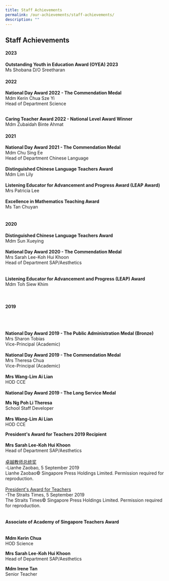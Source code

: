 ```yaml
---
title: Staff Achievements
permalink: /our-achievements/staff-achievements/
description: ""
---
```

## Staff Achievements

#### 2023

**Outstanding Youth in Education Award (OYEA) 2023**
<br>
Ms Shobana D/O Sreetharan
<br>

#### 2022


**National Day Award 2022 - The Commendation Medal**  
Mdm Kerin Chua Sze Yi <br>
Head of Department Science  
<br>

**Caring Teacher Award 2022 - National Level Award Winner**  
Mdm Zubaidah Binte Ahmat

  
  

#### 2021


**National Day Award 2021 - The Commendation Medal**<br>
Mdm Chu Sing Ee<br>
Head of Department Chinese Language  
<br>
**Distinguished Chinese Language Teachers Award**<br>
Mdm Lim Lily
<br><br>
**Listening Educator for Advancement and Progress Award (LEAP Award)**  
Mrs Patricia Lee  
<br>
**Excellence in Mathematics Teaching Award**<br>
Ms Tan Chuyan
<br><br>
#### 2020


**Distinguished Chinese Language Teachers Award**<br>
Mdm Sun Xueying
<br><br>
**National Day Award 2020 - The Commendation Medal**<br>
Mrs Sarah Lee-Koh Hui Khoon <br>
Head of Department SAP/Aesthetics  
 <br> <br>
**Listening Educator for Advancement and Progress (LEAP) Award**
<br>
Mdm Toh Siew Khim  
<br><br>  
	
#### 2019
<br><br>

**National Day Award 2019 - The Public Administration Medal (Bronze)**<br>
Mrs Sharon Tobias<br>
Vice-Principal (Academic)
<br><br>
**National Day Award 2019 - The Commendation Medal**<br>
Mrs Theresa Chua<br>
Vice-Principal (Academic)
<br><br>
**Mrs Wang-Lim Ai Lian**<br>
HOD CCE
<br><br>
**National Day Award 2019 - The Long Service Medal**

**Ms Ng Poh Li Theresa**<br>
School Staff Developer
<br><br>
**Mrs Wang-Lim Ai Lian**<br>
HOD CCE
<br>

**President's Award for Teachers 2019 Recipient**
<br><br>
**Mrs Sarah Lee-Koh Hui Khoon**<br>
Head of Department SAP/Aesthetics
<br>
<br>
[卓越教师总统奖](https://holyinnocentspri.moe.edu.sg/qql/slot/u782/2019%20Uploads/ZB20190905-ZAO-005-00.pdf)&nbsp;  
\-Lianhe Zaobao, 5 September 2019  
Lianhe Zaobao©&nbsp;Singapore Press Holdings Limited.&nbsp;Permission required for reproduction.&nbsp;&nbsp;&nbsp;  <br><br>
[President's Award for Teachers](https://holyinnocentspri.moe.edu.sg/qql/slot/u782/2019%20Uploads/pokemon%20helps%20teacher%20win%20president.pdf)  
\-The Straits Times, 5 September 2019  
The Straits Times©&nbsp;Singapore Press Holdings Limited.&nbsp;Permission required for reproduction.&nbsp;&nbsp;&nbsp;<br>
<br><br>
**Associate of Academy of Singapore Teachers Award**  
<br><br>
**Mdm Kerin Chua**  <br>
HOD Science
<br>

**Mrs Sarah Lee-Koh Hui Khoon**<br>
Head of Department SAP/Aesthetics
<br>

**Mdm Irene Tan**<br>
Senior Teacher
